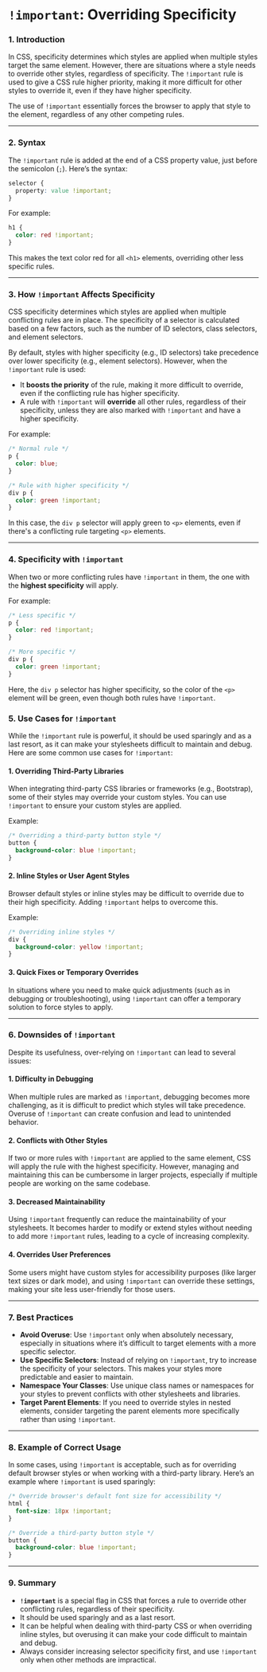 # `!important`: Overriding Specificity

### **1. Introduction**

In CSS, specificity determines which styles are applied when multiple styles target the same element. However, there are situations where a style needs to override other styles, regardless of specificity. The `!important` rule is used to give a CSS rule higher priority, making it more difficult for other styles to override it, even if they have higher specificity.

The use of `!important` essentially forces the browser to apply that style to the element, regardless of any other competing rules.

---

### **2. Syntax**

The `!important` rule is added at the end of a CSS property value, just before the semicolon (`;`). Here’s the syntax:

```css
selector {
  property: value !important;
}
```

For example:

```css
h1 {
  color: red !important;
}
```

This makes the text color red for all `<h1>` elements, overriding other less specific rules.

---

### **3. How `!important` Affects Specificity**

CSS specificity determines which styles are applied when multiple conflicting rules are in place. The specificity of a selector is calculated based on a few factors, such as the number of ID selectors, class selectors, and element selectors.

By default, styles with higher specificity (e.g., ID selectors) take precedence over lower specificity (e.g., element selectors). However, when the `!important` rule is used:

- It **boosts the priority** of the rule, making it more difficult to override, even if the conflicting rule has higher specificity.
- A rule with `!important` will **override** all other rules, regardless of their specificity, unless they are also marked with `!important` and have a higher specificity.

For example:

```css
/* Normal rule */
p {
  color: blue;
}

/* Rule with higher specificity */
div p {
  color: green !important;
}
```

In this case, the `div p` selector will apply green to `<p>` elements, even if there's a conflicting rule targeting `<p>` elements.

---

### **4. Specificity with `!important`**

When two or more conflicting rules have `!important` in them, the one with the **highest specificity** will apply.

For example:

```css
/* Less specific */
p {
  color: red !important;
}

/* More specific */
div p {
  color: green !important;
}
```

Here, the `div p` selector has higher specificity, so the color of the `<p>` element will be green, even though both rules have `!important`.

### **5. Use Cases for `!important`**

While the `!important` rule is powerful, it should be used sparingly and as a last resort, as it can make your stylesheets difficult to maintain and debug. Here are some common use cases for `!important`:

#### **1. Overriding Third-Party Libraries**
When integrating third-party CSS libraries or frameworks (e.g., Bootstrap), some of their styles may override your custom styles. You can use `!important` to ensure your custom styles are applied.

Example:

```css
/* Overriding a third-party button style */
button {
  background-color: blue !important;
}
```

#### **2. Inline Styles or User Agent Styles**
Browser default styles or inline styles may be difficult to override due to their high specificity. Adding `!important` helps to overcome this.

Example:

```css
/* Overriding inline styles */
div {
  background-color: yellow !important;
}
```

#### **3. Quick Fixes or Temporary Overrides**
In situations where you need to make quick adjustments (such as in debugging or troubleshooting), using `!important` can offer a temporary solution to force styles to apply.

---

### **6. Downsides of `!important`**

Despite its usefulness, over-relying on `!important` can lead to several issues:

#### **1. Difficulty in Debugging**
When multiple rules are marked as `!important`, debugging becomes more challenging, as it is difficult to predict which styles will take precedence. Overuse of `!important` can create confusion and lead to unintended behavior.

#### **2. Conflicts with Other Styles**
If two or more rules with `!important` are applied to the same element, CSS will apply the rule with the highest specificity. However, managing and maintaining this can be cumbersome in larger projects, especially if multiple people are working on the same codebase.

#### **3. Decreased Maintainability**
Using `!important` frequently can reduce the maintainability of your stylesheets. It becomes harder to modify or extend styles without needing to add more `!important` rules, leading to a cycle of increasing complexity.

#### **4. Overrides User Preferences**
Some users might have custom styles for accessibility purposes (like larger text sizes or dark mode), and using `!important` can override these settings, making your site less user-friendly for those users.

---

### **7. Best Practices**

- **Avoid Overuse**: Use `!important` only when absolutely necessary, especially in situations where it’s difficult to target elements with a more specific selector.
- **Use Specific Selectors**: Instead of relying on `!important`, try to increase the specificity of your selectors. This makes your styles more predictable and easier to maintain.
- **Namespace Your Classes**: Use unique class names or namespaces for your styles to prevent conflicts with other stylesheets and libraries.
- **Target Parent Elements**: If you need to override styles in nested elements, consider targeting the parent elements more specifically rather than using `!important`.

---

### **8. Example of Correct Usage**

In some cases, using `!important` is acceptable, such as for overriding default browser styles or when working with a third-party library. Here’s an example where `!important` is used sparingly:

```css
/* Override browser's default font size for accessibility */
html {
  font-size: 18px !important;
}

/* Override a third-party button style */
button {
  background-color: blue !important;
}
```

---

### **9. Summary**

- **`!important`** is a special flag in CSS that forces a rule to override other conflicting rules, regardless of their specificity.
- It should be used sparingly and as a last resort.
- It can be helpful when dealing with third-party CSS or when overriding inline styles, but overusing it can make your code difficult to maintain and debug.
- Always consider increasing selector specificity first, and use `!important` only when other methods are impractical.
